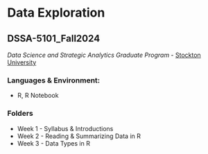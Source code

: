 # Data Exploration
## DSSA-5101_Fall2024
_Data Science and Strategic Analytics Graduate Program_ - [Stockton University](https://www.stockton.edu/)

### Languages & Environment:
- R, R Notebook

### Folders
- Week 1 - Syllabus & Introductions
- Week 2 - Reading & Summarizing Data in R
- Week 3 - Data Types in R 
